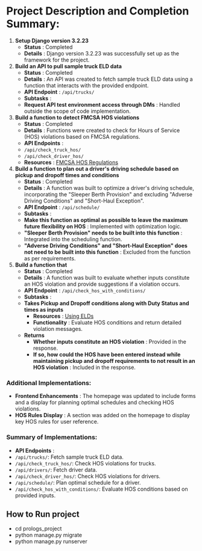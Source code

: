 # Project Description and Completion Summary:

1. **Setup Django version 3.2.23**
   - **Status** : Completed
   - **Details** : Django version 3.2.23 was successfully set up as the framework for the project.
2. **Build an API to pull sample truck ELD data**
   - **Status** : Completed
   - **Details** : An API was created to fetch sample truck ELD data using a function that interacts with the provided endpoint.
   - **API Endpoint** : `/api/trucks/`
   - **Subtasks** :
   - **Request API test environment access through DMs** : Handled outside the scope of code implementation.
3. **Build a function to detect FMCSA HOS violations**
   - **Status** : Completed
   - **Details** : Functions were created to check for Hours of Service (HOS) violations based on FMCSA regulations.
   - **API Endpoints** :
   - `/api/check_truck_hos/`
   - `/api/check_driver_hos/`
   - **Resources** : [FMCSA HOS Regulations](https://www.fmcsa.dot.gov/regulations/hours-service/summary-hours-service-regulations)
4. **Build a function to plan out a driver's driving schedule based on pickup and dropoff times and conditions**
   - **Status** : Completed
   - **Details** : A function was built to optimize a driver's driving schedule, incorporating the "Sleeper Berth Provision" and excluding "Adverse Driving Conditions" and "Short-Haul Exception".
   - **API Endpoint** : `/api/schedule/`
   - **Subtasks** :
   - **Make this function as optimal as possible to leave the maximum future flexibility on HOS** : Implemented with optimization logic.
   - **"Sleeper Berth Provision" needs to be built into this function** : Integrated into the scheduling function.
   - **"Adverse Driving Conditions" and "Short-Haul Exception" does not need to be built into this function** : Excluded from the function as per requirements.
5. **Build a function that**
   - **Status** : Completed
   - **Details** : A function was built to evaluate whether inputs constitute an HOS violation and provide suggestions if a violation occurs.
   - **API Endpoint** : `/api/check_hos_with_conditions/`
   - **Subtasks** :
   - **Takes Pickup and Dropoff conditions along with Duty Status and times as inputs**
     - **Resources** : [Using ELDs](https://www.fmcsa.dot.gov/hours-service/elds/using-elds)
     - **Functionality** : Evaluate HOS conditions and return detailed violation messages.
   - **Returns**
     - **Whether inputs constitute an HOS violation** : Provided in the response.
     - **If so, how could the HOS have been entered instead while maintaining pickup and dropoff requirements to not result in an HOS violation** : Included in the response.

### Additional Implementations:

- **Frontend Enhancements** : The homepage was updated to include forms and a display for planning optimal schedules and checking HOS violations.
- **HOS Rules Display** : A section was added on the homepage to display key HOS rules for user reference.

### Summary of Implementations:

- **API Endpoints** :
- `/api/trucks/`: Fetch sample truck ELD data.
- `/api/check_truck_hos/`: Check HOS violations for trucks.
- `/api/drivers/`: Fetch driver data.
- `/api/check_driver_hos/`: Check HOS violations for drivers.
- `/api/schedule/`: Plan optimal schedule for a driver.
- `/api/check_hos_with_conditions/`: Evaluate HOS conditions based on provided inputs.

## How to Run project

- cd prologs_project
- python manage.py migrate
- python manage.py runserver
